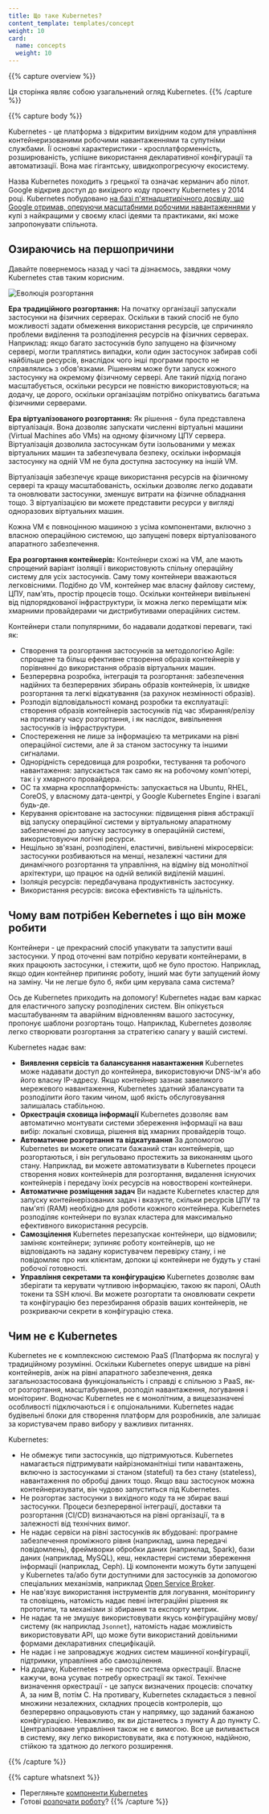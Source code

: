 ```yaml
---
title: Що таке Kubernetes?
content_template: templates/concept
weight: 10
card:
  name: concepts
  weight: 10
---
```


{{% capture overview %}}

<!--
This page is an overview of Kubernetes.
-->

Ця сторінка являє собою узагальнений огляд Kubernetes. {{% /capture %}}

{{% capture body %}}

<!--
Kubernetes is a portable, extensible, open-source platform for managing containerized workloads and services, that facilitates both declarative configuration and automation. It has a large, rapidly growing ecosystem. Kubernetes services, support, and tools are widely available.
-->

Kubernetes - це платформа з відкритим вихідним кодом для управління
контейнеризованими робочими навантаженнями та супутніми службами. Її основні
характеристики - кросплатформенність, розширюваність, успішне використання
декларативної конфігурації та автоматизації. Вона має гігантську,
швидкопрогресуючу екосистему.

<!--
The name Kubernetes originates from Greek, meaning helmsman or pilot. Google open-sourced the Kubernetes project in 2014. Kubernetes builds upon a [decade and a half of experience that Google has with running production workloads at scale](https://ai.google/research/pubs/pub43438), combined with best-of-breed ideas and practices from the community.
-->

Назва Kubernetes походить з грецької та означає керманич або пілот. Google
відкрив доступ до вихідного коду проекту Kubernetes у 2014 році. Kubernetes
побудовано
[на базі п'ятнадцятирічного досвіду, що Google отримав, оперуючи масштабними робочими навантаженнями](https://ai.google/research/pubs/pub43438)
у купі з найкращими у своєму класі ідеями та практиками, які може запропонувати
спільнота.

<!--
## Going back in time
-->

## Озираючись на першопричини

<!--
Let's take a look at why Kubernetes is so useful by going back in time.
-->

Давайте повернемось назад у часі та дізнаємось, завдяки чому Kubernetes став
таким корисним.

![Еволюція розгортання](/images/docs/Container_Evolution.svg)

<!--
*Traditional deployment era:** Early on, organizations ran applications on physical servers. There was no way to define resource boundaries for applications in a physical server, and this caused resource allocation issues. For example, if multiple applications run on a physical server, there can be instances where one application would take up most of the resources, and as a result, the other applications would underperform. A solution for this would be to run each application on a different physical server. But this did not scale as resources were underutilized, and it was expensive for organizations to maintain many physical servers.
-->

**Ера традиційного розгортання:** На початку організації запускали застосунки на
фізичних серверах. Оскільки в такий спосіб не було можливості задати обмеження
використання ресурсів, це спричиняло проблеми виділення та розподілення ресурсів
на фізичних серверах. Наприклад: якщо багато застосунків було запущено на
фізичному сервері, могли траплятись випадки, коли один застосунок забирав собі
найбільше ресурсів, внаслідок чого інші програми просто не справлялись з
обов'язками. Рішенням може бути запуск кожного застосунку на окремому фізичному
сервері. Але такий підхід погано масштабується, оскільки ресурси не повністю
використовуються; на додачу, це дорого, оскільки організаціям потрібно
опікуватись багатьма фізичними серверами.

<!--
**Virtualized deployment era:**  As a solution, virtualization was introduced. It allows you to run multiple Virtual Machines (VMs) on a single physical server's CPU. Virtualization allows applications to be isolated between VMs and provides a level of security as the information of one application cannot be freely accessed by another application.
-->

**Ера віртуалізованого розгортання:** Як рішення - була представлена
віртуалізація. Вона дозволяє запускати численні віртуальні машини (Virtual
Machines або VMs) на одному фізичному ЦПУ сервера. Віртуалізація дозволила
застосункам бути ізольованими у межах віртуальних машин та забезпечувала
безпеку, оскільки інформація застосунку на одній VM не була доступна застосунку
на іншій VM.

<!--
Virtualization allows better utilization of resources in a physical server and allows better scalability because an application can be added or updated easily, reduces hardware costs, and much more. With virtualization you can present a set of physical resources as a cluster of disposable virtual machines.
-->

Віртуалізація забезпечує краще використання ресурсів на фізичному сервері та
кращу масштабованість, оскільки дозволяє легко додавати та оновлювати
застосунки, зменшує витрати на фізичне обладнання тощо. З віртуалізацією ви
можете представити ресурси у вигляді одноразових віртуальних машин.

<!--
Each VM is a full machine running all the components, including its own operating system, on top of the virtualized hardware.
-->

Кожна VM є повноцінною машиною з усіма компонентами, включно з власною
операційною системою, що запущені поверх віртуалізованого апаратного
забезпечення.

<!--
**Container deployment era:** Containers are similar to VMs, but they have relaxed isolation properties to share the Operating System (OS) among the applications. Therefore, containers are considered lightweight. Similar to a VM, a container has its own filesystem, CPU, memory, process space, and more. As they are decoupled from the underlying infrastructure, they are portable across clouds and OS distributions.
-->

**Ера розгортання контейнерів:** Контейнери схожі на VM, але мають спрощений
варіант ізоляції і використовують спільну операційну систему для усіх
застосунків. Саму тому контейнери вважаються легковісними. Подібно до VM,
контейнер має власну файлову систему, ЦПУ, пам'ять, простір процесів тощо.
Оскільки контейнери вивільнені від підпорядкованої інфраструктури, їх можна
легко переміщати між хмарними провайдерами чи дистрибутивами операційних систем.

<!--
Containers have become popular because they provide extra benefits, such as:
-->

Контейнери стали популярними, бо надавали додаткові переваги, такі як:

<!--
* Agile application creation and deployment: increased ease and efficiency of container image creation compared to VM image use.
* Continuous development, integration, and deployment: provides for reliable and frequent container image build and deployment with quick and easy rollbacks (due to image immutability).
* Dev and Ops separation of concerns: create application container images at build/release time rather than deployment time, thereby decoupling applications from infrastructure.
* Observability not only surfaces OS-level information and metrics, but also application health and other signals.
* Environmental consistency across development, testing, and production: Runs the same on a laptop as it does in the cloud.
* Cloud and OS distribution portability: Runs on Ubuntu, RHEL, CoreOS, on-prem, Google Kubernetes Engine, and anywhere else.
* Application-centric management: Raises the level of abstraction from running an OS on virtual hardware to running an application on an OS using logical resources.
* Loosely coupled, distributed, elastic, liberated micro-services: applications are broken into smaller, independent pieces and can be deployed and managed dynamically – not a monolithic stack running on one big single-purpose machine.
* Resource isolation: predictable application performance.
* Resource utilization: high efficiency and density.
-->

- Створення та розгортання застосунків за методологією Agile: спрощене та більш
  ефективне створення образів контейнерів у порівнянні до використання образів
  віртуальних машин.
- Безперервна розробка, інтеграція та розгортання: забезпечення надійних та
  безперервних збирань образів контейнерів, їх швидке розгортання та легкі
  відкатування (за рахунок незмінності образів).
- Розподіл відповідальності команд розробки та експлуатації: створення образів
  контейнерів застосунків під час збирання/релізу на противагу часу розгортання,
  і як наслідок, вивільнення застосунків із інфраструктури.
- Спостереження не лише за інформацією та метриками на рівні операційної
  системи, але й за станом застосунку та іншими сигналами.
- Однорідність середовища для розробки, тестування та робочого навантаження:
  запускається так само як на робочому комп'ютері, так і у хмарного провайдера.
- ОС та хмарна кросплатформність: запускається на Ubuntu, RHEL, CoreOS, у
  власному дата-центрі, у Google Kubernetes Engine і взагалі будь-де.
- Керування орієнтоване на застосунки: підвищення рівня абстракції від запуску
  операційної системи у віртуальному апаратному забезпеченні до запуску
  застосунку в операційній системі, використовуючи логічні ресурси.
- Нещільно зв'язані, розподілені, еластичні, вивільнені мікросервіси: застосунки
  розбиваються на менші, незалежні частини для динамічного розгортання та
  управління, на відміну від монолітної архітектури, що працює на одній великій
  виділеній машині.
- Ізоляція ресурсів: передбачувана продуктивність застосунку.
- Використання ресурсів: висока ефективність та щільність.

<!--
## Why you need Kubernetes and what can it do
-->

## Чому вам потрібен Kebernetes і що він може робити

<!--
Containers are a good way to bundle and run your applications. In a production environment, you need to manage the containers that run the applications and ensure that there is no downtime. For example, if a container goes down, another container needs to start. Wouldn't it be easier if this behavior was handled by a system?
-->

Контейнери - це прекрасний спосіб упакувати та запустити ваші застосунки. У прод
оточенні вам потрібно керувати контейнерами, в яких працюють застосунки, і
стежити, щоб не було простою. Наприклад, якщо один контейнер припиняє роботу,
інший має бути запущений йому на заміну. Чи не легше було б, якби цим керувала
сама система?

<!--
That's how Kubernetes comes to the rescue! Kubernetes provides you with a framework to run distributed systems resiliently. It takes care of scaling and failover for your application, provides deployment patterns, and more. For example, Kubernetes can easily manage a canary deployment for your system.
-->

Ось де Kubernetes приходить на допомогу! Kubernetes надає вам каркас для
еластичного запуску розподілених систем. Він опікується масштабуванням та
аварійним відновленням вашого застосунку, пропонує шаблони розгортань тощо.
Наприклад, Kubernetes дозволяє легко створювати розгортання за стратегією canary
у вашій системі.

<!--
Kubernetes provides you with:
-->

Kubernetes надає вам:

<!--
* **Service discovery and load balancing**
Kubernetes can expose a container using the DNS name or using their own IP address. If traffic to a container is high, Kubernetes is able to load balance and distribute the network traffic so that the deployment is stable.
* **Storage orchestration**
Kubernetes allows you to automatically mount a storage system of your choice, such as local storages, public cloud providers, and more.
* **Automated rollouts and rollbacks**
You can describe the desired state for your deployed containers using Kubernetes, and it can change the actual state to the desired state at a controlled rate. For example, you can automate Kubernetes to create new containers for your deployment, remove existing containers and adopt all their resources to the new container.
* **Automatic bin packing**
You provide Kubernetes with a cluster of nodes that it can use to run containerized tasks. You tell Kubernetes how much CPU and memory (RAM) each container needs. Kubernetes can fit containers onto your nodes to make the best use of your resources.
* **Self-healing**
Kubernetes restarts containers that fail, replaces containers, kills containers that don’t respond to your user-defined health check, and doesn’t advertise them to clients until they are ready to serve.
* **Secret and configuration management**
Kubernetes lets you store and manage sensitive information, such as passwords, OAuth tokens, and SSH keys. You can deploy and update secrets and application configuration without rebuilding your container images, and without exposing secrets in your stack configuration.
-->

- **Виявлення сервісів та балансування навантаження** Kubernetes може надавати
  доступ до контейнера, використовуючи DNS-ім'я або його власну IP-адресу. Якщо
  контейнер зазнає завеликого мережевого навантаження, Kubernetes здатний
  збалансувати та розподілити його таким чином, щоб якість обслуговування
  залишалась стабільною.
- **Оркестрація сховища інформації** Kubernetes дозволяє вам автоматично
  монтувати системи збереження інформації на ваш вибір: локальні сховища,
  рішення від хмарних провайдерів тощо.
- **Автоматичне розгортання та відкатування** За допомогою Kubernetes ви можете
  описати бажаний стан контейнерів, що розгортаються, і він регульовано
  простежить за виконанням цього стану. Наприклад, ви можете автоматизувати в
  Kubernetes процеси створення нових контейнерів для розгортання, видалення
  існуючих контейнерів і передачу їхніх ресурсів на новостворені контейнери.
- **Автоматичне розміщення задач** Ви надаєте Kubernetes кластер для запуску
  контейнерізованих задач і вказуєте, скільки ресурсів ЦПУ та пам'яті (RAM)
  необхідно для роботи кожного контейнера. Kubernetes розподіляє контейнери по
  вузлах кластера для максимально ефективного використання ресурсів.
- **Самозцілення** Kubernetes перезапускає контейнери, що відмовили; заміняє
  контейнери; зупиняє роботу контейнерів, що не відповідають на задану
  користувачем перевірку стану, і не повідомляє про них клієнтам, допоки ці
  контейнери не будуть у стані робочої готовності.
- **Управління секретами та конфігурацією** Kubernetes дозволяє вам зберігати та
  керувати чутливою інформацією, такою як паролі, OAuth токени та SSH ключі. Ви
  можете розгортати та оновлювати секрети та конфігурацію без перезбирання
  образів ваших контейнерів, не розкриваючи секрети в конфігурацію стека.

<!--
## What Kubernetes is not
-->

## Чим не є Kubernetes

<!--
Kubernetes is not a traditional, all-inclusive PaaS (Platform as a Service) system. Since Kubernetes operates at the container level rather than at the hardware level, it provides some generally applicable features common to PaaS offerings, such as deployment, scaling, load balancing, logging, and monitoring. However, Kubernetes is not monolithic, and these default solutions are optional and pluggable. Kubernetes provides the building blocks for building developer platforms, but preserves user choice and flexibility where it is important.
-->

Kubernetes не є комплексною системою PaaS (Платформа як послуга) у традиційному
розумінні. Оскільки Kubernetes оперує швидше на рівні контейнерів, аніж на рівні
апаратного забезпечення, деяка загальнозастосована функціональність і справді є
спільною з PaaS, як-от розгортання, масштабування, розподіл навантаження,
логування і моніторинг. Водночас Kubernetes не є монолітним, а вищезазначені
особливості підключаються і є опціональними. Kubernetes надає будівельні блоки
для створення платформ для розробників, але залишає за користувачем право вибору
у важливих питаннях.

Kubernetes:

<!--
* Does not limit the types of applications supported. Kubernetes aims to support an extremely diverse variety of workloads, including stateless, stateful, and data-processing workloads. If an application can run in a container, it should run great on Kubernetes.
* Does not deploy source code and does not build your application. Continuous Integration, Delivery, and Deployment (CI/CD) workflows are determined by organization cultures and preferences as well as technical requirements.
* Does not provide application-level services, such as middleware (for example, message buses), data-processing frameworks (for example, Spark), databases (for example, MySQL), caches, nor cluster storage systems (for example, Ceph) as built-in services. Such components can run on Kubernetes, and/or can be accessed by applications running on Kubernetes through portable mechanisms, such as the [Open Service Broker](https://openservicebrokerapi.org/).
* Does not dictate logging, monitoring, or alerting solutions. It provides some integrations as proof of concept, and mechanisms to collect and export metrics.
* Does not provide nor mandate a configuration language/system (for example, Jsonnet). It provides a declarative API that may be targeted by arbitrary forms of declarative specifications.
* Does not provide nor adopt any comprehensive machine configuration, maintenance, management, or self-healing systems.
* Additionally, Kubernetes is not a mere orchestration system. In fact, it eliminates the need for orchestration. The technical definition of orchestration is execution of a defined workflow: first do A, then B, then C. In contrast, Kubernetes comprises a set of independent, composable control processes that continuously drive the current state towards the provided desired state. It shouldn’t matter how you get from A to C. Centralized control is also not required. This results in a system that is easier to use and more powerful, robust, resilient, and extensible.
-->

- Не обмежує типи застосунків, що підтримуються. Kubernetes намагається
  підтримувати найрізноманітніші типи навантажень, включно із застосунками зі
  станом (stateful) та без стану (stateless), навантаження по обробці даних
  тощо. Якщо ваш застосунок можна контейнеризувати, він чудово запуститься під
  Kubernetes.
- Не розгортає застосунки з вихідного коду та не збирає ваші застосунки. Процеси
  безперервної інтеграції, доставки та розгортання (CI/CD) визначаються на рівні
  організації, та в залежності від технічних вимог.
- Не надає сервіси на рівні застосунків як вбудовані: програмне забезпечення
  проміжного рівня (наприклад, шина передачі повідомлень), фреймворки обробки
  даних (наприклад, Spark), бази даних (наприклад, MySQL), кеш, некластерні
  системи збереження інформації (наприклад, Ceph). Ці компоненти можуть бути
  запущені у Kubernetes та/або бути доступними для застосунків за допомогою
  спеціальних механізмів, наприклад
  [Open Service Broker](https://openservicebrokerapi.org/).
- Не нав'язує використання інструментів для логування, моніторингу та сповіщень,
  натомість надає певні інтеграційні рішення як прототипи, та механізми зі
  збирання та експорту метрик.
- Не надає та не змушує використовувати якусь конфігураційну мову/систему (як
  наприклад `Jsonnet`), натомість надає можливість використовувати API, що може
  бути використаний довільними формами декларативних специфікацій.
- Не надає і не запроваджує жодних систем машинної конфігурації, підтримки,
  управління або самозцілення.
- На додачу, Kubernetes - не просто система оркестрації. Власне кажучи, вона
  усуває потребу оркестрації як такої. Технічне визначення оркестрації - це
  запуск визначених процесів: спочатку A, за ним B, потім C. На противагу,
  Kubernetes складається з певної множини незалежних, складних процесів
  контролерів, що безперервно опрацьовують стан у напрямку, що заданий бажаною
  конфігурацією. Неважливо, як ви дістанетесь з пункту A до пункту C.
  Централізоване управління також не є вимогою. Все це виливається в систему,
  яку легко використовувати, яка є потужною, надійною, стійкою та здатною до
  легкого розширення.

{{% /capture %}}

{{% capture whatsnext %}}

<!--
*   Take a look at the [Kubernetes Components](/docs/concepts/overview/components/)
*   Ready to [Get Started](/docs/setup/)?
-->

- Перегляньте [компоненти Kubernetes](/docs/concepts/overview/components/)
- Готові [розпочати роботу](/docs/setup/)? {{% /capture %}}
